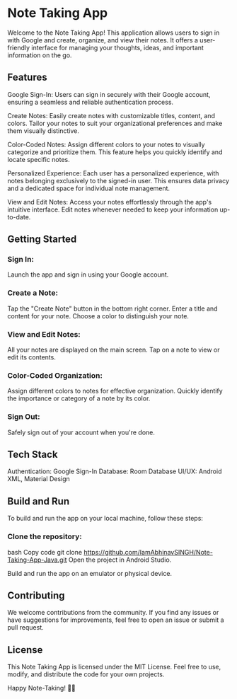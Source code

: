 # Note Taking App

Welcome to the Note Taking App! This application allows users to sign in with Google and create, organize, and view their notes. It offers a user-friendly interface for managing your thoughts, ideas, and important information on the go.

## Features

Google Sign-In: Users can sign in securely with their Google account, ensuring a seamless and reliable authentication process.

Create Notes: Easily create notes with customizable titles, content, and colors. Tailor your notes to suit your organizational preferences and make them visually distinctive.

Color-Coded Notes: Assign different colors to your notes to visually categorize and prioritize them. This feature helps you quickly identify and locate specific notes.

Personalized Experience: Each user has a personalized experience, with notes belonging exclusively to the signed-in user. This ensures data privacy and a dedicated space for individual note management.

View and Edit Notes: Access your notes effortlessly through the app's intuitive interface. Edit notes whenever needed to keep your information up-to-date.

## Getting Started

### Sign In:
Launch the app and sign in using your Google account.

### Create a Note:
Tap the "Create Note" button in the bottom right corner.
Enter a title and content for your note.
Choose a color to distinguish your note.

### View and Edit Notes:
All your notes are displayed on the main screen.
Tap on a note to view or edit its contents.

### Color-Coded Organization:
Assign different colors to notes for effective organization.
Quickly identify the importance or category of a note by its color.

### Sign Out:
Safely sign out of your account when you're done.

## Tech Stack
Authentication: Google Sign-In
Database: Room Database
UI/UX: Android XML, Material Design

## Build and Run
To build and run the app on your local machine, follow these steps:

### Clone the repository:
bash
Copy code
git clone https://github.com/IamAbhinavSINGH/Note-Taking-App-Java.git
Open the project in Android Studio.

Build and run the app on an emulator or physical device.

## Contributing
We welcome contributions from the community. If you find any issues or have suggestions for improvements, feel free to open an issue or submit a pull request.

## License
This Note Taking App is licensed under the MIT License. Feel free to use, modify, and distribute the code for your own projects.

Happy Note-Taking! 📝✨